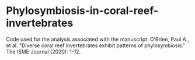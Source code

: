 # Phylosymbiosis-in-coral-reef-invertebrates
Code used for the analysis associated with the manuscript: O’Brien, Paul A., et al. "Diverse coral reef invertebrates exhibit patterns of phylosymbiosis." The ISME Journal (2020): 1-12.

